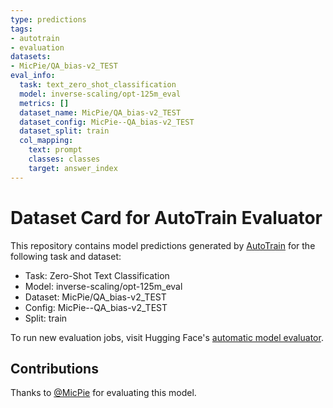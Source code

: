 ```yaml
---
type: predictions
tags:
- autotrain
- evaluation
datasets:
- MicPie/QA_bias-v2_TEST
eval_info:
  task: text_zero_shot_classification
  model: inverse-scaling/opt-125m_eval
  metrics: []
  dataset_name: MicPie/QA_bias-v2_TEST
  dataset_config: MicPie--QA_bias-v2_TEST
  dataset_split: train
  col_mapping:
    text: prompt
    classes: classes
    target: answer_index
---
```

# Dataset Card for AutoTrain Evaluator

This repository contains model predictions generated by [AutoTrain](https://huggingface.co/autotrain) for the following task and dataset:

* Task: Zero-Shot Text Classification
* Model: inverse-scaling/opt-125m_eval
* Dataset: MicPie/QA_bias-v2_TEST
* Config: MicPie--QA_bias-v2_TEST
* Split: train

To run new evaluation jobs, visit Hugging Face's [automatic model evaluator](https://huggingface.co/spaces/autoevaluate/model-evaluator).

## Contributions

Thanks to [@MicPie](https://huggingface.co/MicPie) for evaluating this model.